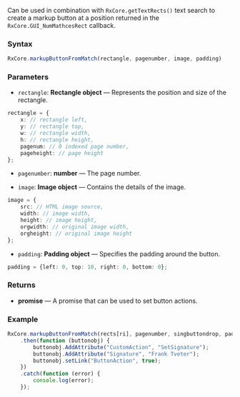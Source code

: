 Can be used in combination with `RxCore.getTextRects()` text search to create a markup button at a position returned in the `RxCore.GUI_NumMathcesRect` callback.

### Syntax

```typescript
RxCore.markupButtonFromMatch(rectangle, pagenumber, image, padding)
```

### Parameters

- `rectangle`: **Rectangle object** — Represents the position and size of the rectangle.

```typescript
rectangle = {
    x: // rectangle left,
    y: // rectangle top,
    w: // rectangle width,
    h: // rectangle height,
    pagenum: // 0 indexed page number,
    pageheight: // page height
};
```

- `pagenumber`: **number** — The page number.

- `image`: **Image object** — Contains the details of the image.

```typescript
image = {
    src: // HTML image source,
    width: // image width,
    height: // image height,
    orgwidth: // original image width,
    orgheight: // original image height
};
```

- `padding`: **Padding object** — Specifies the padding around the button.

```typescript
padding = {left: 0, top: 10, right: 0, bottom: 0};
```

### Returns

- **promise** — A promise that can be used to set button actions.

### Example

```typescript
RxCore.markupButtonFromMatch(rects[ri], pagenumber, singbuttondrop, padding)
    .then(function (buttonobj) {
        buttonobj.AddAttribute("CustomAction", "SetSignature");
        buttonobj.AddAttribute("Signature", "Frank Tveter");
        buttonobj.setLink("ButtonAction", true);
    })
    .catch(function (error) {
        console.log(error);
    });
```




